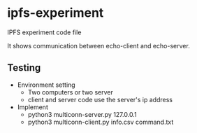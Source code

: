 # ipfs-experiment
IPFS experiment code file

It shows communication between echo-client and echo-server.

## Testing
- Environment setting
  - Two computers or two server
  - client and server code use the server's ip address
- Implement
  - python3 multiconn-server.py 127.0.0.1
  - python3 multiconn-client.py info.csv command.txt
